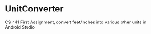 # UnitConverter
CS 441 First Assignment, convert feet/inches into various other units in Android Studio
